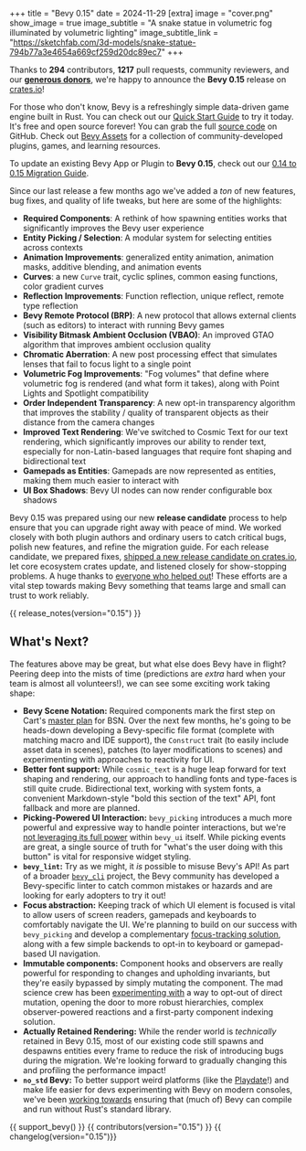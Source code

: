 +++
title = "Bevy 0.15"
date = 2024-11-29
[extra]
image = "cover.png"
show_image = true
image_subtitle = "A snake statue in volumetric fog illuminated by volumetric lighting"
image_subtitle_link = "https://sketchfab.com/3d-models/snake-statue-794b77a3e4654a669cf259d20dc89ec7"
+++

Thanks to **294** contributors, **1217** pull requests, community reviewers, and our [**generous donors**](/donate), we're happy to announce the **Bevy 0.15** release on [crates.io](https://crates.io/crates/bevy)!

For those who don't know, Bevy is a refreshingly simple data-driven game engine built in Rust. You can check out our [Quick Start Guide](/learn/quick-start) to try it today. It's free and open source forever! You can grab the full [source code](https://github.com/bevyengine/bevy) on GitHub. Check out [Bevy Assets](https://bevy.org/assets) for a collection of community-developed plugins, games, and learning resources.

To update an existing Bevy App or Plugin to **Bevy 0.15**, check out our [0.14 to 0.15 Migration Guide](/learn/migration-guides/0-14-to-0-15/).

Since our last release a few months ago we've added a _ton_ of new features, bug fixes, and quality of life tweaks, but here are some of the highlights:

- **Required Components**: A rethink of how spawning entities works that significantly improves the Bevy user experience
- **Entity Picking / Selection**: A modular system for selecting entities across contexts
- **Animation Improvements**: generalized entity animation, animation masks, additive blending, and animation events
- **Curves**: a new `Curve` trait, cyclic splines, common easing functions, color gradient curves
- **Reflection Improvements**: Function reflection, unique reflect, remote type reflection
- **Bevy Remote Protocol (BRP)**: A new protocol that allows external clients (such as editors) to interact with running Bevy games
- **Visibility Bitmask Ambient Occlusion (VBAO)**: An improved GTAO algorithm that improves ambient occlusion quality
- **Chromatic Aberration**: A new post processing effect that simulates lenses that fail to focus light to a single point
- **Volumetric Fog Improvements**: "Fog volumes" that define where volumetric fog is rendered (and what form it takes), along with Point Lights and Spotlight compatibility
- **Order Independent Transparency**: A new opt-in transparency algorithm that improves the stability / quality of transparent objects as their distance from the camera changes
- **Improved Text Rendering**: We've switched to Cosmic Text for our text rendering, which significantly improves our ability to render text, especially for non-Latin-based languages that require font shaping and bidirectional text
- **Gamepads as Entities**: Gamepads are now represented as entities, making them much easier to interact with
- **UI Box Shadows**: Bevy UI nodes can now render configurable box shadows

Bevy 0.15 was prepared using our new **release candidate** process to help ensure that you can upgrade right away with peace of mind. We worked closely with both plugin authors and ordinary users to catch critical bugs, polish new features, and refine the migration guide. For each release candidate, we prepared fixes, [shipped a new release candidate on crates.io](https://crates.io/crates/bevy/versions?sort=date), let core ecosystem crates update, and listened closely for show-stopping problems. A huge thanks to [everyone who helped out](https://discord.com/channels/691052431525675048/1295069829740499015)! These efforts are a vital step towards making Bevy something that teams large and small can trust to work reliably.

<!-- more -->

{{ release_notes(version="0.15") }}

## What's Next?

The features above may be great, but what else does Bevy have in flight?
Peering deep into the mists of time (predictions are _extra_ hard when your team is almost all volunteers!), we can see some exciting work taking shape:

- **Bevy Scene Notation:** Required components mark the first step on Cart's [master plan](https://github.com/bevyengine/bevy/discussions/14437) for BSN. Over the next few months, he's going to be heads-down developing a Bevy-specific file format (complete with matching macro and IDE support), the `Construct` trait (to easily include asset data in scenes), patches (to layer modifications to scenes) and experimenting with approaches to reactivity for UI.
- **Better font support:** While `cosmic_text` is a huge leap forward for text shaping and rendering, our approach to handling fonts and type-faces is still quite crude. Bidirectional text, working with system fonts, a convenient Markdown-style "bold this section of the text" API, font fallback and more are planned.
- **Picking-Powered UI Interaction:** `bevy_picking` introduces a much more powerful and expressive way to handle pointer interactions, but we're [not leveraging its full power](https://github.com/bevyengine/bevy/issues/15550) within `bevy_ui` itself. While picking events are great, a single source of truth for "what's the user doing with this button" is vital for responsive widget styling.
- **`bevy_lint`:** Try as we might, it _is_ possible to misuse Bevy's API! As part of a broader [`bevy_cli`](https://github.com/theBevyFlock/bevy_cli) project, the Bevy community has developed a Bevy-specific linter to catch common mistakes or hazards and are looking for early adopters to try it out!
- **Focus abstraction:** Keeping track of which UI element is focused is vital to allow users of screen readers, gamepads and keyboards to comfortably navigate the UI. We're planning to build on our success with `bevy_picking` and develop a complementary [focus-tracking solution](https://github.com/bevyengine/bevy/issues/15378), along with a few simple backends to opt-in to keyboard or gamepad-based UI navigation.
- **Immutable components:** Component hooks and observers are really powerful for responding to changes and upholding invariants, but they're easily bypassed by simply mutating the component. The mad science crew has been [experimenting with](https://github.com/bevyengine/bevy/issues/16208) a way to opt-out of direct mutation, opening the door to more robust hierarchies, complex observer-powered reactions and a first-party component indexing solution.
- **Actually Retained Rendering:** While the render world is _technically_ retained in Bevy 0.15, most of our existing code still spawns and despawns entities every frame to reduce the risk of introducing bugs during the migration. We're looking forward to gradually changing this and profiling the performance impact!
- **`no_std` Bevy:** To better support weird platforms (like the [Playdate](https://play.date/)!) and make life easier for devs experimenting with Bevy on modern consoles, we've been [working towards](https://github.com/bevyengine/bevy/issues/15460) ensuring that (much of) Bevy can compile and run without Rust's standard library.

{{ support_bevy() }}
{{ contributors(version="0.15") }}
{{ changelog(version="0.15")}}
